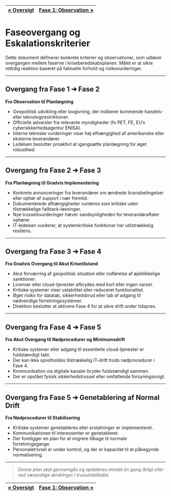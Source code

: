 | [« Oversigt](faser-i-beredskabsplanen.md) | [Fase 1: Observation »](fase-1-observation-og-forberedende-overvågning.md) |
|:------------------------------------------|--------------------------------------------------------------------------:|

# Faseovergang og Eskalationskriterier

Dette dokument definerer konkrete kriterier og observationer, som udløser overgangen mellem faserne i kriseberedskabsplanen. Målet er at sikre rettidig reaktion baseret på faktuelle forhold og risikovurderinger.

---

## Overgang fra Fase 1 ➔ Fase 2

**Fra Observation til Planlægning**

- Geopolitisk udvikling eller lovgivning, der indikerer kommende handels- eller teknologirestriktioner.
- Officielle advarsler fra relevante myndigheder (fx PET, FE, EU’s cybersikkerhedsagentur ENISA).
- Interne tekniske vurderinger viser høj afhængighed af amerikanske eller eksterne leverandører.
- Ledelsen beslutter proaktivt at igangsætte planlægning for øget robusthed.

---

## Overgang fra Fase 2 ➔ Fase 3

**Fra Planlægning til Gradvis Implementering**

- Konkrete annonceringer fra leverandører om ændrede licensbetingelser eller ophør af support i nær fremtid.
- Dokumenterede afhængigheder vurderes som kritiske uden tilstrækkelige fallback-løsninger.
- Nye trusselsvurderinger hæver sandsynligheden for leverandøraftaler ophører.
- IT-ledelsen vurderer, at systemkritiske funktioner har utilstrækkelig resiliens.

---

## Overgang fra Fase 3 ➔ Fase 4

**Fra Gradvis Overgang til Akut Krisetilstand**

- Akut forværring af geopolitisk situation eller indførelse af øjeblikkelige sanktioner.
- Licenser eller cloud-tjenester afbrydes med kort eller ingen varsel.
- Kritiske systemer viser ustabilitet eller reduceret funktionalitet.
- Øget risiko for datatab, sikkerhedsbrud eller tab af adgang til nødvendige forretningssystemer.
- Direktion beslutter at aktivere Fase 4 for at sikre drift under tidspres.

---

## Overgang fra Fase 4 ➔ Fase 5

**Fra Akut Overgang til Nødprocedurer og Minimumsdrift**

- Kritiske systemer eller adgang til essentielle cloud-tjenester er fuldstændigt tabt.
- Der kan ikke opretholdes tilstrækkelig IT-drift trods nødprocedurer i Fase 4.
- Kommunikation via digitale kanaler bryder fuldstændigt sammen.
- Der er opstået fysisk sikkerhedstrussel eller omfattende forsyningssvigt.

---

## Overgang fra Fase 5 ➔ Genetablering af Normal Drift

**Fra Nødprocedurer til Stabilisering**

- Kritiske systemer genetableres eller erstatninger er implementeret.
- Kommunikationen til interessenter er genetableret.
- Der foreligger en plan for at migrere tilbage til normale forretningsgange.
- Personaletrivsel er under kontrol, og der er kapacitet til at påbegynde normalisering.

---

> _Denne plan skal gennemgås og opdateres mindst én gang årligt eller ved væsentlige ændringer i trusselsbilledet._

| [« Oversigt](faser-i-beredskabsplanen.md) | [Fase 1: Observation »](fase-1-observation-og-forberedende-overvågning.md) |
|:------------------------------------------|--------------------------------------------------------------------------:|